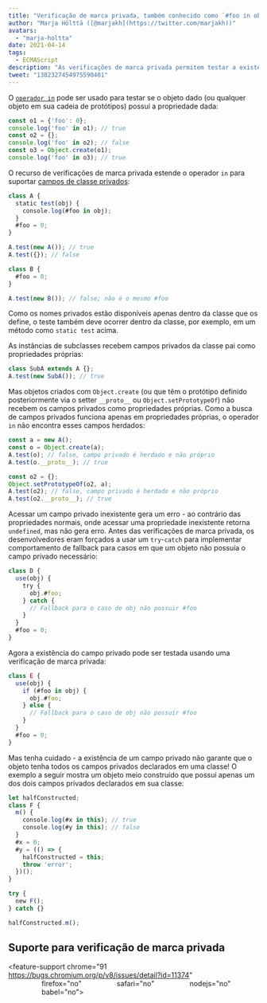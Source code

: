 ```yaml
---
title: "Verificação de marca privada, também conhecido como `#foo in obj`"
author: "Marja Hölttä ([@marjakh](https://twitter.com/marjakh))"
avatars: 
  - "marja-holtta"
date: 2021-04-14
tags: 
  - ECMAScript
description: "As verificações de marca privada permitem testar a existência de um campo privado em um objeto."
tweet: "1382327454975590401"
---
```


O [`operador in`](https://developer.mozilla.org/en-US/docs/Web/JavaScript/Reference/Operators/in) pode ser usado para testar se o objeto dado (ou qualquer objeto em sua cadeia de protótipos) possui a propriedade dada:

```javascript
const o1 = {'foo': 0};
console.log('foo' in o1); // true
const o2 = {};
console.log('foo' in o2); // false
const o3 = Object.create(o1);
console.log('foo' in o3); // true
```

O recurso de verificações de marca privada estende o operador `in` para suportar [campos de classe privados](https://v8.dev/features/class-fields#private-class-fields):

```javascript
class A {
  static test(obj) {
    console.log(#foo in obj);
  }
  #foo = 0;
}

A.test(new A()); // true
A.test({}); // false

class B {
  #foo = 0;
}

A.test(new B()); // false; não é o mesmo #foo
```

Como os nomes privados estão disponíveis apenas dentro da classe que os define, o teste também deve ocorrer dentro da classe, por exemplo, em um método como `static test` acima.

As instâncias de subclasses recebem campos privados da classe pai como propriedades próprias:

```javascript
class SubA extends A {};
A.test(new SubA()); // true
```

Mas objetos criados com `Object.create` (ou que têm o protótipo definido posteriormente via o setter `__proto__` ou `Object.setPrototypeOf`) não recebem os campos privados como propriedades próprias. Como a busca de campos privados funciona apenas em propriedades próprias, o operador `in` não encontra esses campos herdados:

<!--truncate-->
```javascript
const a = new A();
const o = Object.create(a);
A.test(o); // false, campo privado é herdado e não próprio
A.test(o.__proto__); // true

const o2 = {};
Object.setPrototypeOf(o2, a);
A.test(o2); // false, campo privado é herdado e não próprio
A.test(o2.__proto__); // true
```

Acessar um campo privado inexistente gera um erro - ao contrário das propriedades normais, onde acessar uma propriedade inexistente retorna `undefined`, mas não gera erro. Antes das verificações de marca privada, os desenvolvedores eram forçados a usar um `try`-`catch` para implementar comportamento de fallback para casos em que um objeto não possuía o campo privado necessário:

```javascript
class D {
  use(obj) {
    try {
      obj.#foo;
    } catch {
      // Fallback para o caso de obj não possuir #foo
    }
  }
  #foo = 0;
}
```

Agora a existência do campo privado pode ser testada usando uma verificação de marca privada:

```javascript
class E {
  use(obj) {
    if (#foo in obj) {
      obj.#foo;
    } else {
      // Fallback para o caso de obj não possuir #foo
    }
  }
  #foo = 0;
}
```

Mas tenha cuidado - a existência de um campo privado não garante que o objeto tenha todos os campos privados declarados em uma classe! O exemplo a seguir mostra um objeto meio construído que possui apenas um dos dois campos privados declarados em sua classe:

```javascript
let halfConstructed;
class F {
  m() {
    console.log(#x in this); // true
    console.log(#y in this); // false
  }
  #x = 0;
  #y = (() => {
    halfConstructed = this;
    throw 'error';
  })();
}

try {
  new F();
} catch {}

halfConstructed.m();
```

## Suporte para verificação de marca privada

<feature-support chrome="91 https://bugs.chromium.org/p/v8/issues/detail?id=11374"
                 firefox="no"
                 safari="no"
                 nodejs="no"
                 babel="no"></feature-support>
